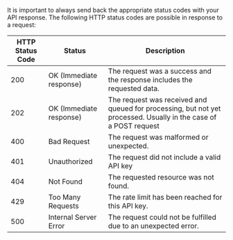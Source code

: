 It is important to always send back the appropriate status codes with your API response.
The following HTTP status codes are possible in response to a request:

<table>
<thead>
<th>HTTP Status Code</th>
<th>Status</th>
<th>Description</th>
</thead>
<tbody>
<tr>
<td>200</td>
<td>OK (Immediate response)</td>
<td>The request was a success and the response includes the
requested data.</td>
</tr>

<tr>
<td>202</td>
<td>OK (Immediate response)</td>
<td>The request was received and queued for processing, but not yet
processed. Usually in the case of a POST request</td>
</tr>

<tr>
<td>400</td>
<td>Bad Request</td>
<td>The request was malformed or unexpected.</td>
</tr>

<tr>
<td>401</td>
<td>Unauthorized</td>
<td>The request did not include a valid API key</td>
</tr>

<tr>
<td>404</td>
<td>Not Found</td>
<td>The requested resource was not found.</td>
</tr>
<tr>
<td>429</td>
<td>Too Many Requests</td>
<td>The rate limit has been reached for this API key.</td>
</tr>
<tr>
<td>500</td>
<td>Internal Server Error</td>
<td>The request could not be fulfilled due to an unexpected
error.</td>
</tr>
</tbody>
</table>